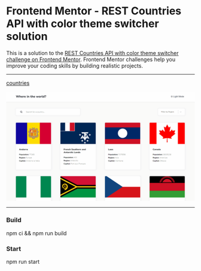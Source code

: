 # Frontend Mentor - REST Countries API with color theme switcher solution

This is a solution to the [REST Countries API with color theme switcher challenge on Frontend Mentor](https://www.frontendmentor.io/challenges/rest-countries-api-with-color-theme-switcher-5cacc469fec04111f7b848ca). Frontend Mentor challenges help you improve your coding skills by building realistic projects. 

_____

[countries](https://countries-31edewgfy-korchel.vercel.app/)

![gif](countries.gif)

_____

### Build

npm ci && npm run build

### Start

npm run start